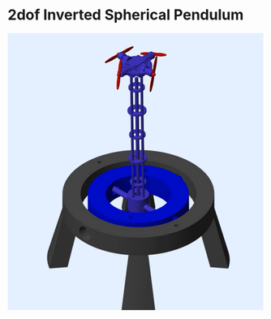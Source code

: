 # 2dof Inverted Spherical Pendulum
![model of the pendulum in Simulink](Simulink/data_and_videos/Simulink_3d_model_2dof_pendu.png)

